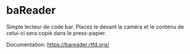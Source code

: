 # baReader

Simple lecteur de code bar. Placez le devant la caméra et le contenu de celui-ci sera copié dans le press-papier.

Documentation: https://bareader.rtfd.org/